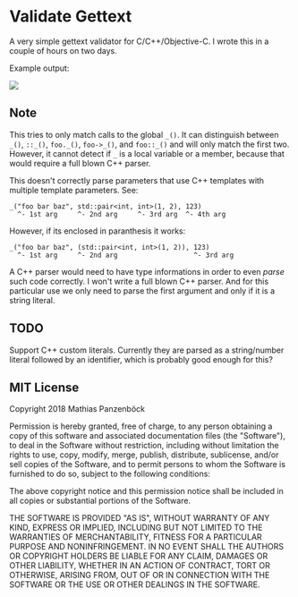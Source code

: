Validate Gettext
================

A very simple gettext validator for C/C++/Objective-C. I wrote this in a couple
of hours on two days.

Example output:

![](https://i.imgur.com/gbimISU.png)

Note
----

This tries to only match calls to the global `_()`. It can distinguish between
`_()`, `::_()`, `foo._()`, `foo->_()`, and `foo::_()` and will only match the
first two. However, it cannot detect if `_` is a local variable or a member,
because that would require a full blown C++ parser.

This doesn't correctly parse parameters that use C++ templates with multiple
template parameters. See:

    _("foo bar baz", std::pair<int, int>(1, 2), 123)
      ^- 1st arg     ^- 2nd arg     ^- 3rd arg  ^- 4th arg

However, if its enclosed in paranthesis it works:

    _("foo bar baz", (std::pair<int, int>(1, 2)), 123)
      ^- 1st arg     ^- 2nd arg                   ^- 3rd arg

A C++ parser would need to have type informations in order to even _parse_ such
code correctly. I won't write a full blown C++ parser. And for this particular
use we only need to parse the first argument and only if it is a string literal.

TODO
----

Support C++ custom literals. Currently they are parsed as a string/number
literal followed by an identifier, which is probably good enough for this?

MIT License
-----------

Copyright 2018 Mathias Panzenböck

Permission is hereby granted, free of charge, to any person obtaining a copy of
this software and associated documentation files (the "Software"), to deal in
the Software without restriction, including without limitation the rights to
use, copy, modify, merge, publish, distribute, sublicense, and/or sell copies of
the Software, and to permit persons to whom the Software is furnished to do so,
subject to the following conditions:

The above copyright notice and this permission notice shall be included in all
copies or substantial portions of the Software.

THE SOFTWARE IS PROVIDED "AS IS", WITHOUT WARRANTY OF ANY KIND, EXPRESS OR
IMPLIED, INCLUDING BUT NOT LIMITED TO THE WARRANTIES OF MERCHANTABILITY, FITNESS
FOR A PARTICULAR PURPOSE AND NONINFRINGEMENT. IN NO EVENT SHALL THE AUTHORS OR
COPYRIGHT HOLDERS BE LIABLE FOR ANY CLAIM, DAMAGES OR OTHER LIABILITY, WHETHER
IN AN ACTION OF CONTRACT, TORT OR OTHERWISE, ARISING FROM, OUT OF OR IN
CONNECTION WITH THE SOFTWARE OR THE USE OR OTHER DEALINGS IN THE SOFTWARE.

